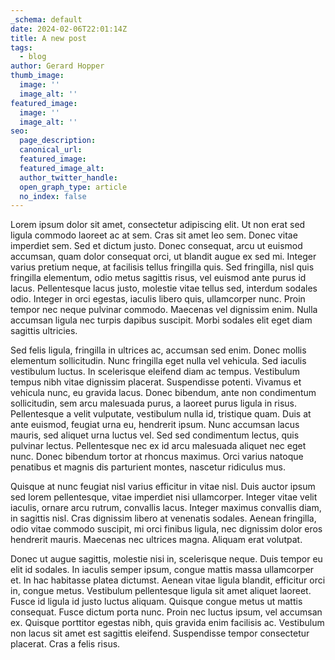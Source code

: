 ```yaml
---
_schema: default
date: 2024-02-06T22:01:14Z
title: A new post
tags:
  - blog
author: Gerard Hopper
thumb_image:
  image: ''
  image_alt: ''
featured_image:
  image: ''
  image_alt: ''
seo:
  page_description:
  canonical_url:
  featured_image:
  featured_image_alt:
  author_twitter_handle:
  open_graph_type: article
  no_index: false
---
```

Lorem ipsum dolor sit amet, consectetur adipiscing elit. Ut non erat sed ligula commodo laoreet ac at sem. Cras sit amet leo sem. Donec vitae imperdiet sem. Sed et dictum justo. Donec consequat, arcu ut euismod accumsan, quam dolor consequat orci, ut blandit augue ex sed mi. Integer varius pretium neque, at facilisis tellus fringilla quis. Sed fringilla, nisl quis fringilla elementum, odio metus sagittis risus, vel euismod ante purus id lacus. Pellentesque lacus justo, molestie vitae tellus sed, interdum sodales odio. Integer in orci egestas, iaculis libero quis, ullamcorper nunc. Proin tempor nec neque pulvinar commodo. Maecenas vel dignissim enim. Nulla accumsan ligula nec turpis dapibus suscipit. Morbi sodales elit eget diam sagittis ultricies.

Sed felis ligula, fringilla in ultrices ac, accumsan sed enim. Donec mollis elementum sollicitudin. Nunc fringilla eget nulla vel vehicula. Sed iaculis vestibulum luctus. In scelerisque eleifend diam ac tempus. Vestibulum tempus nibh vitae dignissim placerat. Suspendisse potenti. Vivamus et vehicula nunc, eu gravida lacus. Donec bibendum, ante non condimentum sollicitudin, sem arcu malesuada purus, a laoreet purus ligula in risus. Pellentesque a velit vulputate, vestibulum nulla id, tristique quam. Duis at ante euismod, feugiat urna eu, hendrerit ipsum. Nunc accumsan lacus mauris, sed aliquet urna luctus vel. Sed sed condimentum lectus, quis pulvinar lectus. Pellentesque nec ex id arcu malesuada aliquet nec eget nunc. Donec bibendum tortor at rhoncus maximus. Orci varius natoque penatibus et magnis dis parturient montes, nascetur ridiculus mus.

Quisque at nunc feugiat nisl varius efficitur in vitae nisl. Duis auctor ipsum sed lorem pellentesque, vitae imperdiet nisi ullamcorper. Integer vitae velit iaculis, ornare arcu rutrum, convallis lacus. Integer maximus convallis diam, in sagittis nisl. Cras dignissim libero at venenatis sodales. Aenean fringilla, odio vitae commodo suscipit, mi orci finibus ligula, nec dignissim dolor eros hendrerit mauris. Maecenas nec ultrices magna. Aliquam erat volutpat.

Donec ut augue sagittis, molestie nisi in, scelerisque neque. Duis tempor eu elit id sodales. In iaculis semper ipsum, congue mattis massa ullamcorper et. In hac habitasse platea dictumst. Aenean vitae ligula blandit, efficitur orci in, congue metus. Vestibulum pellentesque ligula sit amet aliquet laoreet. Fusce id ligula id justo luctus aliquam. Quisque congue metus ut mattis consequat. Fusce dictum porta nunc. Proin nec luctus ipsum, vel accumsan ex. Quisque porttitor egestas nibh, quis gravida enim facilisis ac. Vestibulum non lacus sit amet est sagittis eleifend. Suspendisse tempor consectetur placerat. Cras a felis risus.